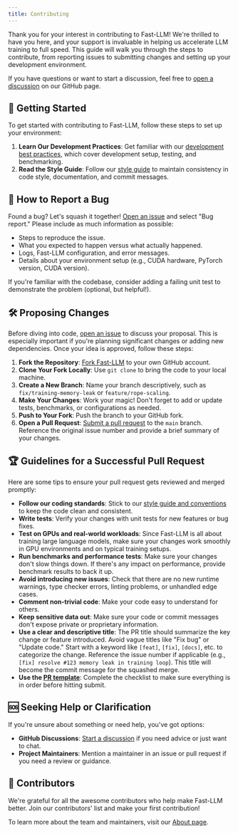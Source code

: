 ```yaml
---
title: Contributing
---
```


Thank you for your interest in contributing to Fast-LLM! We're thrilled to have you here, and your support is invaluable in helping us accelerate LLM training to full speed. This guide will walk you through the steps to contribute, from reporting issues to submitting changes and setting up your development environment.

If you have questions or want to start a discussion, feel free to [open a discussion](https://github.com/ServiceNow/Fast-LLM/discussions) on our GitHub page.

## 🚀 Getting Started

To get started with contributing to Fast-LLM, follow these steps to set up your environment:

1.  **Learn Our Development Practices**: Get familiar with our [development best practices](https://servicenow.github.io/Fast-LLM/developers/dev-practices), which cover development setup, testing, and benchmarking.
2.  **Read the Style Guide**: Follow our [style guide](https://servicenow.github.io/Fast-LLM/developers/style-guide) to maintain consistency in code style, documentation, and commit messages.

## 🐞 How to Report a Bug

Found a bug? Let's squash it together! [Open an issue](https://github.com/ServiceNow/Fast-LLM/issues/new/choose) and select "Bug report." Please include as much information as possible:

-   Steps to reproduce the issue.
-   What you expected to happen versus what actually happened.
-   Logs, Fast-LLM configuration, and error messages.
-   Details about your environment setup (e.g., CUDA hardware, PyTorch version, CUDA version).

If you're familiar with the codebase, consider adding a failing unit test to demonstrate the problem (optional, but helpful!).

## 🛠️ Proposing Changes

Before diving into code, [open an issue](https://github.com/ServiceNow/Fast-LLM/issues) to discuss your proposal. This is especially important if you're planning significant changes or adding new dependencies. Once your idea is approved, follow these steps:

1. **Fork the Repository**: [Fork Fast-LLM](https://github.com/ServiceNow/Fast-LLM/fork) to your own GitHub account.
2. **Clone Your Fork Locally**: Use `git clone` to bring the code to your local machine.
3. **Create a New Branch**: Name your branch descriptively, such as `fix/training-memory-leak` or `feature/rope-scaling`.
4. **Make Your Changes**: Work your magic! Don't forget to add or update tests, benchmarks, or configurations as needed.
5. **Push to Your Fork**: Push the branch to your GitHub fork.
6. **Open a Pull Request**: [Submit a pull request](https://github.com/ServiceNow/Fast-LLM/compare) to the `main` branch. Reference the original issue number and provide a brief summary of your changes.

## 🏆 Guidelines for a Successful Pull Request

Here are some tips to ensure your pull request gets reviewed and merged promptly:

-   **Follow our coding standards**: Stick to our [style guide and conventions](https://servicenow.github.io/Fast-LLM/developers/style-guide) to keep the code clean and consistent.
-   **Write tests**: Verify your changes with unit tests for new features or bug fixes.
-   **Test on GPUs and real-world workloads**: Since Fast-LLM is all about training large language models, make sure your changes work smoothly in GPU environments and on typical training setups.
-   **Run benchmarks and performance tests**: Make sure your changes don't slow things down. If there's any impact on performance, provide benchmark results to back it up.
-   **Avoid introducing new issues**: Check that there are no new runtime warnings, type checker errors, linting problems, or unhandled edge cases.
-   **Comment non-trivial code**: Make your code easy to understand for others.
-   **Keep sensitive data out**: Make sure your code or commit messages don't expose private or proprietary information.
-   **Use a clear and descriptive title**: The PR title should summarize the key change or feature introduced. Avoid vague titles like "Fix bug" or "Update code." Start with a keyword like `[feat]`, `[fix]`, `[docs]`, etc. to categorize the change. Reference the issue number if applicable (e.g., `[fix] resolve #123 memory leak in training loop`). This title will become the commit message for the squashed merge.
-   **Use the [PR template](https://github.com/ServiceNow/Fast-LLM/blob/main/.github/PULL_REQUEST_TEMPLATE.md)**: Complete the checklist to make sure everything is in order before hitting submit.

## 🆘 Seeking Help or Clarification

If you're unsure about something or need help, you've got options:

-   **GitHub Discussions**: [Start a discussion](https://github.com/ServiceNow/Fast-LLM/discussions) if you need advice or just want to chat.
-   **Project Maintainers**: Mention a maintainer in an issue or pull request if you need a review or guidance.

## 🌟 Contributors

We're grateful for all the awesome contributors who help make Fast-LLM better. Join our contributors' list and make your first contribution!

To learn more about the team and maintainers, visit our [About page](https://servicenow.github.io/Fast-LLM/about-us).
